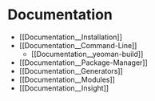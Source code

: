 # Documentation

- [[Documentation__Installation]]
- [[Documentation__Command-Line]]
	- [[Documentation__yeoman-build]]
- [[Documentation__Package-Manager]]
- [[Documentation__Generators]]
- [[Documentation__Modules]]
- [[Documentation__Insight]]
